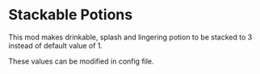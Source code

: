 # Stackable Potions 
This mod makes drinkable, splash and lingering potion to be stacked to 3 instead of default value of 1.

These values can be modified in config file.